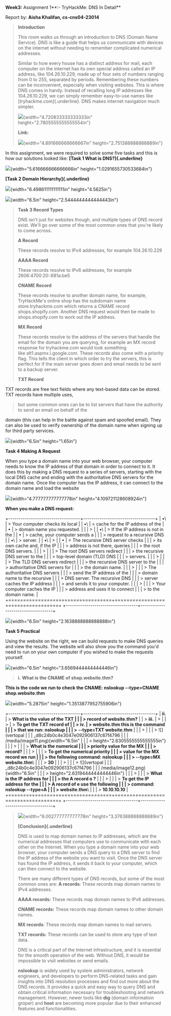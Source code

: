 **Week3:** Assignment 1**:- TryHackMe: DNS In Detail**

Report by: **Aisha Khalifan, cs-cns04-23014**

> **Introduction**
>
> This room walks us through an introduction to DNS (Domain Name
> Service). DNS is like a guide that helps us communicate with devices
> on the internet without needing to remember complicated numerical
> addresses.
>
> Similar to how every house has a distinct address for mail, each
> computer on the internet has its own special address called an IP
> address, like 104.26.10.229, made up of four sets of numbers ranging
> from 0 to 255, separated by periods. Remembering these numbers can be
> inconvenient, especially when visiting websites. This is where DNS
> comes in handy. Instead of recalling long IP addresses like
> 104.26.10.229, we can simply remember easy-to-use names like
> [tryhackme.com]{.underline}. DNS makes internet navigation much
> simpler.
>
> ![](vertopal_d8c24b0c4e3047e092906137c67f4796/media/image1.png){width="4.720833333333333in"
> height="2.7805555555555554in"}
>
> **Link:**
>
> ![](vertopal_d8c24b0c4e3047e092906137c67f4796/media/image2.png){width="4.891666666666667in"
> height="2.751388888888889in"}

In this assignment, we were required to solve some five tasks and this
is how our solutions looked like: **[Task 1 What is DNS?]{.underline}**

![](vertopal_d8c24b0c4e3047e092906137c67f4796/media/image3.png){width="5.616666666666666in"
height="1.0291655730533684in"}

**[Task 2 Domain Hierarchy]{.underline}**

![](vertopal_d8c24b0c4e3047e092906137c67f4796/media/image4.png){width="6.498611111111111in"
height="4.5625in"}

![](vertopal_d8c24b0c4e3047e092906137c67f4796/media/image5.png){width="6.5in"
height="2.5444444444444443in"}

> **Task 3 Record Types**
>
> DNS isn\'t just for websites though, and multiple types of DNS record
> exist. We\'ll go over some of the most common ones that you\'re likely
> to come across.
>
> **A Record**
>
> These records resolve to IPv4 addresses, for example 104.26.10.229
>
> **AAAA Record**
>
> These records resolve to IPv6 addresses, for example
> 2606:4700:20::681a:be5
>
> **CNAME Record**
>
> These records resolve to another domain name, for example,
> TryHackMe\'s online shop has the subdomain name store.tryhackme.com
> which returns a CNAME record shops.shopify.com. Another DNS request
> would then be made to shops.shopify.com to work out the IP address.
>
> **MX Record**
>
> These records resolve to the address of the servers that handle the
> email for the domain you are querying, for example an MX record
> response for tryhackme.com would look something\
> like alt1.aspmx.l.google.com. These records also come with a priority
> flag. This tells the client in which order to try the servers, this is
> perfect for if the main server goes down and email needs to be sent to
> a backup server.
>
> **TXT Record**

TXT records are free text fields where any text-based data can be
stored. TXT records have multiple uses,

> but some common ones can be to list servers that have the authority to
> send an email on behalf of the

domain (this can help in the battle against spam and spoofed email).
They can also be used to verify ownership of the domain name when
signing up for third party services.

![](vertopal_d8c24b0c4e3047e092906137c67f4796/media/image6.png){width="6.5in"
height="1.65in"}

**Task 4 Making A Request**

When you type a domain name into your web browser, your computer needs
to know the IP address of that domain in order to connect to it. It does
this by making a DNS request to a series of servers, starting with the
local DNS cache and ending with the authoritative DNS servers for the
domain name. Once the computer has the IP address, it can connect to the
domain name and load the website

![](vertopal_d8c24b0c4e3047e092906137c67f4796/media/image7.png){width="4.777777777777778in"
height="4.109721128608924in"}

**When you make a DNS request:**

+-----------------------------------+-----------------------------------+
| •\                                | > Your computer checks its local  |
| •\                                | > cache for the IP address of the |
| •                                 | > domain name you requested.      |
|                                   | >                                 |
| •\                                | > If the IP address is not in the |
| •                                 | > cache, your computer sends a    |
|                                   | > request to a recursive DNS      |
| •\                                | > server.                         |
| •\                                | >                                 |
| •                                 | > The recursive DNS server checks |
|                                   | > its own cache and, if the IP    |
|                                   | > address is not there, queries   |
|                                   | > the root DNS servers.           |
|                                   | >                                 |
|                                   | > The root DNS servers redirect   |
|                                   | > the recursive DNS server to the |
|                                   | > top-level domain (TLD) DNS      |
|                                   | > servers.                        |
|                                   | >                                 |
|                                   | > The TLD DNS servers redirect    |
|                                   | > the recursive DNS server to the |
|                                   | > authoritative DNS servers for   |
|                                   | > the domain name.                |
|                                   | >                                 |
|                                   | > The authoritative DNS servers   |
|                                   | > send the IP address of the      |
|                                   | > domain name to the recursive    |
|                                   | > DNS server. The recursive DNS   |
|                                   | > server caches the IP address    |
|                                   | > and sends it to your computer.  |
|                                   | >                                 |
|                                   | > Your computer caches the IP     |
|                                   | > address and uses it to connect  |
|                                   | > to the domain name.             |
+===================================+===================================+
+-----------------------------------+-----------------------------------+

![](vertopal_d8c24b0c4e3047e092906137c67f4796/media/image8.png){width="6.5in"
height="2.1638888888888888in"}

**Task 5 Practical**

Using the website on the right, we can build requests to make DNS
queries and view the results. The website will also show you the command
you\'d need to run on your own computer if you wished to make the
requests yourself.

![](vertopal_d8c24b0c4e3047e092906137c67f4796/media/image9.png){width="6.5in"
height="3.6569444444444446in"}

> **i.** **What is the CNAME of shop.website.thm?**

**This is the code we run to check the CNAME: nslookup --type=CNAME
shop.website.thm**

![](vertopal_d8c24b0c4e3047e092906137c67f4796/media/image10.png){width="5.2875in"
height="1.3513877952755906in"}

+-----------------------------------+-----------------------------------+
| **ii.**                           | > **What is the value of the TXT  |
|                                   | > record of website.thm?**        |
| > **iii.**                        | >                                 |
| >                                 | > **To get the TXT record of      |
| > **iv.**                         | > website.thm this is the command |
|                                   | > that we run: nslookup           |
|                                   | > --type=TXT website.thm**        |
|                                   | >                                 |
|                                   | > ![](vertopal                    |
|                                   | _d8c24b0c4e3047e092906137c67f4796 |
|                                   | /media/image11.png){width="6.5in" |
|                                   | > height="2.6305555555555555in"}  |
|                                   | >                                 |
|                                   | > **What is the numerical         |
|                                   | > priority value for the MX       |
|                                   | > record?**                       |
|                                   | >                                 |
|                                   | > **To get the numerical priority |
|                                   | > value for the MX record we run  |
|                                   | > the following command: nslookup |
|                                   | > --type=MX website.thm**\        |
|                                   | > **30**                          |
|                                   | >                                 |
|                                   | > ![](vertopal                    |
|                                   | _d8c24b0c4e3047e092906137c67f4796 |
|                                   | /media/image12.png){width="6.5in" |
|                                   | > height="2.6319444444444446in"}  |
|                                   | >                                 |
|                                   | > **What is the IP address for    |
|                                   | > the A record o ?**              |
|                                   | >                                 |
|                                   | > **To get the IP address for the |
|                                   | > A record of e use the following |
|                                   | > command: nslookup --type=A      |
|                                   | > website.thm**\                  |
|                                   | > **10.10.10.10**                 |
+===================================+===================================+
+-----------------------------------+-----------------------------------+

> ![](vertopal_d8c24b0c4e3047e092906137c67f4796/media/image13.png){width="6.002777777777778in"
> height="3.376388888888889in"}
>
> **[Conclusion]{.underline}**
>
> DNS is used to map domain names to IP addresses, which are the
> numerical addresses that computers use to communicate with each other
> on the Internet. When you type a domain name into your web browser,
> your computer sends a DNS query to a DNS server to find the IP address
> of the website you want to visit. Once the DNS server has found the IP
> address, it sends it back to your computer, which can then connect to
> the website.
>
> There are many different types of DNS records, but some of the most
> common ones are: **A records**: These records map domain names to IPv4
> addresses.
>
> **AAAA records:** These records map domain names to IPv6 addresses.
>
> **CNAME records:** These records map domain names to other domain
> names.
>
> **MX records**: These records map domain names to mail servers.
>
> **TXT records:** These records can be used to store any type of text
> data.
>
> DNS is a critical part of the Internet infrastructure, and it is
> essential for the smooth operation of the web. Without DNS, it would
> be impossible to visit websites or send emails.
>
> **nslookup** is widely used by system administrators, network
> engineers, and developers to perform DNS-related tasks and gain
> insights into DNS resolution processes and find out more about the DNS
> records. It provides a quick and easy way to query DNS and obtain
> critical information necessary for troubleshooting and network
> management. However, newer tools like **dig** (domain information
> groper) and **host** are becoming more popular due to their enhanced
> features and functionalities.

